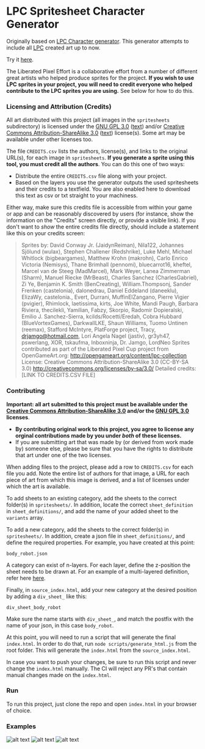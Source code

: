  LPC Spritesheet Character Generator
 =============================================

Originally based on [LPC Character generator](https://github.com/Gaurav0/Universal-LPC-Spritesheet-Character-Generator).
This generator attempts to include all [LPC](https://lpc.opengameart.org) created art up to now.

Try it [here](https://sanderfrenken.github.io/Universal-LPC-Spritesheet-Character-Generator/).

The Liberated Pixel Effort is a collaborative effort from a number of different great artists who helped produce sprites for the project.
**If you wish to use LPC sprites in your project, you will need to credit everyone who helped contribute to the LPC sprites you are using.** See below for how to do this.

### Licensing and Attribution (Credits)

All art distributed with this project (all images in the `spritesheets` subdirectory) is licensed under the [GNU GPL 3.0](http://www.gnu.org/licenses/gpl-3.0.html) ([text](gpl-3_0.txt)) and/or [Creative Commons Attribution-ShareAlike 3.0](http://creativecommons.org/licenses/by-sa/3.0/) ([text](cc-by-sa-3_0.txt)) license(s). Some art may be available under other licenses too.

The file `CREDITS.csv` lists the authors, license(s), and links to the original URL(s), for each image in `spritesheets`. **If you generate a sprite using this tool, you must credit all the authors**. You can do this one of two ways:

- Distribute the entire `CREDITS.csv` file along with your project.
- Based on the layers you use the generator outputs the used spritesheets and their credits to a textfield. You are also enabled here to download this text as csv or txt straight to your machiness.

Either way, make sure this credits file is accessible from within your game or app and can be reasonably discovered by users (for instance, show the information on the "Credits" screen directly, or provide a visible link). If you don't want to *show* the entire credits file directly, should include a statement like this on your credits screen:

> Sprites by: David Conway Jr. (JaidynReiman), Nila122, Johannes Sjölund (wulax), Stephen Challener (Redshrike), Luke Mehl, Michael Whitlock (bigbeargames), Matthew Krohn (makrohn), Carlo Enrico Victoria (Nemisys), Thane Brimhall (pennomi), bluecarrot16, kheftel, Marcel van de Steeg (MadMarcel), Mark Weyer, Lanea Zimmerman (Sharm), Manuel Riecke (MrBeast), Charles Sanchez (CharlesGabriel), Zi Ye, Benjamin K. Smith (BenCreating), William.Thompsonj, Sander Frenken (castelonia), dalonedrau, Daniel Eddeland (daneeklu), ElizaWy, castelonia., Evert, Durrani, MuffinElZangano, Pierre Vigier (pvigier), Rhimlock, laetissima, kirts, Joe White, Mandi Paugh, Barbara Riviera, thecilekli, Yamilian, Fabzy, Skorpio, Radomir Dopieralski, Emilio J. Sanchez-Sierra, kcilds/Rocetti/Eredah, Cobra Hubbard (BlueVortexGames), DarkwallLKE, Shaun Williams, Tuomo Untinen (reemax), Stafford McIntyre, PlatForge project, Tracy, drjamgo@hotmail.com, Lori Angela Nagel (jastiv), gr3yh47, pswerlang, XOR, tskaufma, Inboxninja, Dr. Jamgo, LordNeo
> Sprites contributed as part of the Liberated Pixel Cup project from OpenGameArt.org: http://opengameart.org/content/lpc-collection
> License: Creative Commons Attribution-ShareAlike 3.0 (CC-BY-SA 3.0) <http://creativecommons.org/licenses/by-sa/3.0/>
> Detailed credits: [LINK TO CREDITS.CSV FILE]

### Contributing

**Important: all art submitted to this project must be available under the [Creative Commons Attribution-ShareAlike 3.0](http://creativecommons.org/licenses/by-sa/3.0/) and/or the [GNU GPL 3.0](http://www.gnu.org/licenses/gpl-3.0.html) licenses**.
- **By contributing original work to this project, you agree to license any orginal contributions made by you under _both_ of these licenses.**
- If you are submitting art that was made by (or derived from work made by) someone else, please be sure that you have the rights to distribute that art under one of the two licenses.

When adding files to the project, please add a row to `CREDITS.csv` for each file you add. Note the entire list of authors for that image, a URL for each piece of art from which this image is derived, and a list of licenses under which the art is available.

To add sheets to an existing category, add the sheets to the correct folder(s) in `spritesheets/`.
In addition, locate the correct `sheet_definition` in `sheet_definitions/`, and add the name of your added sheet to the `variants` array.

To add a new category, add the sheets to the correct folder(s) in `spritesheets/`.
In addition, create a json file in `sheet_definitions/`, and define the required properties.
For example, you have created at this point:

`body_robot.json`

A category can exist of n-layers. For each layer, define the z-position the sheet needs to be drawn at.
For an example of a multi-layered definition, refer here [here](https://github.com/sanderfrenken/Universal-LPC-Spritesheet-Character-Generator/blob/master/sheet_definitions/body_wolfman.json).

Finally, in `source_index.html`, add your new category at the desired position by adding a `div_sheet_` like this:

`div_sheet_body_robot`

Make sure the name starts with `div_sheet_`, and match the postfix with the name of your json, in this case `body_robot`.

At this point, you will need to run a script that will generate the final `index.html`.
In order to do that, run `node scripts/generate_html.js` from the root folder.
This will generate the `index.html` from the `source_index.html`.

In case you want to push your changes, be sure to run this script and never change the `index.html` manually.
The CI will reject any PR's that contain manual changes made on the `index.html`.

### Run

To run this project, just clone the repo and open `index.html` in your browser of choice.

### Examples
![alt text](https://github.com/sanderfrenken/Universal-LPC-Spritesheet-Character-Generator/blob/master/ex1.png)
![alt text](https://github.com/sanderfrenken/Universal-LPC-Spritesheet-Character-Generator/blob/master/ex2.png)
![alt text](https://github.com/sanderfrenken/Universal-LPC-Spritesheet-Character-Generator/blob/master/ex3.png)
